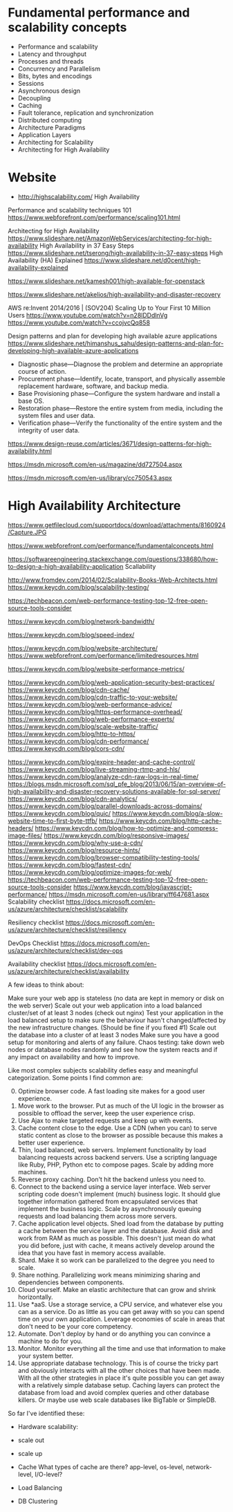 # Fundamental performance and scalability concepts
* Performance and scalability
* Latency and throughput
* Processes and threads
* Concurrency and Parallelism
* Bits, bytes and encodings
* Sessions
* Asynchronous design
* Decoupling
* Caching
* Fault tolerance, replication and synchronization
* Distributed computing
* Architecture Paradigms
* Application Layers
* Architecting for Scalability
* Architecting for High Availability

# Website
* http://highscalability.com/
High Availability 

Performance and scalability techniques 101
https://www.webforefront.com/performance/scaling101.html

Architecting for High Availability
https://www.slideshare.net/AmazonWebServices/architecting-for-high-availability
High Availability in 37 Easy Steps
https://www.slideshare.net/tserong/high-availability-in-37-easy-steps
High Availability (HA) Explained
https://www.slideshare.net/d0cent/high-availability-explained

https://www.slideshare.net/kamesh001/high-available-for-openstack

https://www.slideshare.net/akelios/high-availability-and-disaster-recovery

AWS re:Invent 2014/2016 | (SOV204) Scaling Up to Your First 10 Million Users
https://www.youtube.com/watch?v=n28lDDdlnVg
https://www.youtube.com/watch?v=ccojvcQq858

Design patterns and plan for developing high available azure applications
https://www.slideshare.net/himanshus_sahu/design-patterns-and-plan-for-developing-high-available-azure-applications

* Diagnostic phase—Diagnose the problem and determine an appropriate course of action.
* Procurement phase—Identify, locate, transport, and physically assemble replacement hardware, software, and backup media.
* Base Provisioning phase—Configure the system hardware and install a base OS.
* Restoration phase—Restore the entire system from media, including the system files and user data.
* Verification phase—Verify the functionality of the entire system and the integrity of user data.

https://www.design-reuse.com/articles/3671/design-patterns-for-high-availability.html


https://msdn.microsoft.com/en-us/magazine/dd727504.aspx

https://msdn.microsoft.com/en-us/library/cc750543.aspx


# High Availability Architecture
https://www.getfilecloud.com/supportdocs/download/attachments/8160924/Capture.JPG

https://www.webforefront.com/performance/fundamentalconcepts.html

https://softwareengineering.stackexchange.com/questions/338680/how-to-design-a-high-availability-application
Scallability

http://www.fromdev.com/2014/02/Scalability-Books-Web-Architects.html
https://www.keycdn.com/blog/scalability-testing/


https://techbeacon.com/web-performance-testing-top-12-free-open-source-tools-consider

https://www.keycdn.com/blog/network-bandwidth/

https://www.keycdn.com/blog/speed-index/

https://www.keycdn.com/blog/website-architecture/
https://www.webforefront.com/performance/limitedresources.html

https://www.keycdn.com/blog/website-performance-metrics/


https://www.keycdn.com/blog/web-application-security-best-practices/
https://www.keycdn.com/blog/cdn-cache/
https://www.keycdn.com/blog/cdn-traffic-to-your-website/
https://www.keycdn.com/blog/web-performance-advice/
https://www.keycdn.com/blog/https-performance-overhead/
https://www.keycdn.com/blog/web-performance-experts/
https://www.keycdn.com/blog/scale-website-traffic/
https://www.keycdn.com/blog/http-to-https/
https://www.keycdn.com/blog/cdn-performance/
https://www.keycdn.com/blog/cors-cdn/

https://www.keycdn.com/blog/expire-header-and-cache-control/
https://www.keycdn.com/blog/live-streaming-rtmp-and-hls/
https://www.keycdn.com/blog/analyze-cdn-raw-logs-in-real-time/
https://blogs.msdn.microsoft.com/sql_pfe_blog/2013/06/15/an-overview-of-high-availability-and-disaster-recovery-solutions-available-for-sql-server/
https://www.keycdn.com/blog/cdn-analytics/
https://www.keycdn.com/blog/parallel-downloads-across-domains/
https://www.keycdn.com/blog/quic/
https://www.keycdn.com/blog/a-slow-website-time-to-first-byte-ttfb/
https://www.keycdn.com/blog/http-cache-headers/
https://www.keycdn.com/blog/how-to-optimize-and-compress-image-files/
https://www.keycdn.com/blog/responsive-images/
https://www.keycdn.com/blog/why-use-a-cdn/
https://www.keycdn.com/blog/resource-hints/
https://www.keycdn.com/blog/browser-compatibility-testing-tools/
https://www.keycdn.com/blog/fastest-cdn/
https://www.keycdn.com/blog/optimize-images-for-web/
https://techbeacon.com/web-performance-testing-top-12-free-open-source-tools-consider
https://www.keycdn.com/blog/javascript-performance/
https://msdn.microsoft.com/en-us/library/ff647681.aspx
Scalability checklist
https://docs.microsoft.com/en-us/azure/architecture/checklist/scalability

Resiliency checklist
https://docs.microsoft.com/en-us/azure/architecture/checklist/resiliency


DevOps Checklist
https://docs.microsoft.com/en-us/azure/architecture/checklist/dev-ops


Availability checklist
https://docs.microsoft.com/en-us/azure/architecture/checklist/availability






A few ideas to think about:

Make sure your web app is stateless (no data are kept in memory or disk on the web server)
Scale out your web application into a load balanced cluster/set of at least 3 nodes (check out nginx)
Test your application in the load balanced setup to make sure the behaviour hasn't changed/affected by the new infrastructure changes. (Should be fine if you fixed #1)
Scale out the database into a cluster of at least 3 nodes
Make sure you have a good setup for monitoring and alerts of any failure.
Chaos testing: take down web nodes or database nodes randomly and see how the system reacts and if any impact on availability and how to improve.



Like most complex subjects scalability defies easy and meaningful categorization. Some points I find common are:

0. Optimize browser code. A fast loading site makes for a good user experience.
1. Move work to the browser. Put as much of the UI logic in the browser as possible to offload the server, keep the user experience crisp. 
2. Use Ajax to make targeted requests and keep up with events.
3. Cache content close to the edge. Use a CDN (when you can) to serve static content as close to the browser as possible because this makes a better user experience.
4. Thin, load balanced, web servers. Implement functionality by load balancing requests across backend servers. Use a scripting language like Ruby, PHP, Python etc to compose pages. Scale by adding more machines.
5. Reverse proxy caching. Don't hit the backend unless you need to.
6. Connect to the backend using a service layer interface. Web server scripting code doesn't implement (much) business logic. It should glue together information gathered from encapsulated services that implement the business logic. Scale by asynchronously queuing requests and load balancing them across more servers.
7. Cache application level objects. Shed load from the database by putting a cache between the service layer and the database. Avoid disk and work from RAM as much as possible. This doesn't just mean do what you did before, just with cache, it means actively develop around the idea that you have fast in memory access available.
8. Shard. Make it so work can be parallelized to the degree you need to scale.
9. Share nothing. Parallelizing work means minimizing sharing and dependencies between components.
10. Cloud yourself. Make an elastic architecture that can grow and shrink horizontally.
11. Use *aaS. Use a storage service, a CPU service, and whatever else you can as a service. Do as little as you can get away with so you can spend time on your own application. Leverage economies of scale in areas that don't need to be your core competency.
12. Automate. Don't deploy by hand or do anything you can convince a machine to do for you.
13. Monitor. Monitor everything all the time and use that information to make your system better.
14. Use appropriate database technology. This is of course the tricky part and obviously interacts with all the other choices that have been made. With all the other strategies in place it's quite possible you can get away with a relatively simple database setup. Caching layers can protect the database from load and avoid complex queries and other database killers. Or maybe use web scale databases like BigTable or SimpleDB.

So far I've identified these:

- Hardware scalability:
- scale out
- scale up

- Cache
What types of cache are there? app-level, os-level, network-level, I/O-level?
- Load Balancing
- DB Clustering

